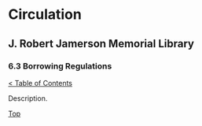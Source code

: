<head>
	<link rel="stylesheet" type="text/css" href="../main.css">
</head>

[0]: ../README.md
[6.3]: borrowing-regulations.md

# Circulation
## J. Robert Jamerson Memorial Library
### 6.3 Borrowing Regulations
[< Table of Contents][0]

Description.

[Top][6.3]